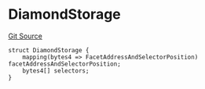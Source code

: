 # DiamondStorage
[Git Source](https://github.com/thrackle-io/rules-protocol/blob/2738cf9716e0fddfad4df13fdb6486b5987af931/src/economic/ruleProcessor/application/ApplicationRuleProcessorDiamondLib.sol)


```solidity
struct DiamondStorage {
    mapping(bytes4 => FacetAddressAndSelectorPosition) facetAddressAndSelectorPosition;
    bytes4[] selectors;
}
```

